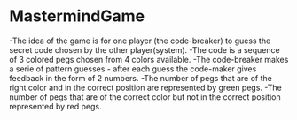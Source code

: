 # MastermindGame
-The idea of the game is for one player (the code-breaker) to guess the secret code chosen by the other player(system).
-The code is a sequence of 3 colored pegs chosen from 4 colors available.
-The code-breaker makes a serie of pattern guesses - after each guess the code-maker gives feedback in the form of 2 numbers.
-The number of pegs that are of the right color and in the correct position are represented by  green pegs.
-The number of pegs that are of the correct color but not in the correct position represented by red pegs.
